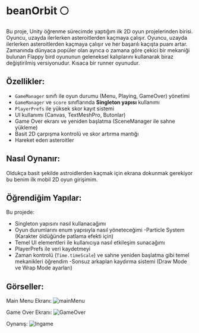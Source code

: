 # beanOrbit 🌕
Bu proje, Unity öğrenme sürecimde yaptığım ilk 2D oyun projelerinden birisi. Oyuncu, uzayda ilerlerken asteroitlerden kaçmaya çalışır. Oyuncu, uzayda ilerlerken asteroitlerden kaçmaya çalışır ve her başarılı kaçışta puanı artar. Zamanında dünyaca popüler olan ayrıca o zamana göre çekici bir mekaniği bulunan Flappy bird oyununun geleneksel kalıplarını kullanarak biraz değiştirilmiş versiyonudur. Kısaca bir runner oyunudur.

##  Özellikler:

- `GameManager` sınıfı ile oyun durumu (Menu, Playing, GameOver) yönetimi
- `GameManager` ve `score` sınıflarında **Singleton yapısı** kullanımı
- `PlayerPrefs` ile yüksek skor kayıt sistemi
- UI kullanımı (Canvas, TextMeshPro, Butonlar)
- Game Over ekranı ve yeniden başlatma (SceneManager ile sahne yükleme)
- Basit 2D çarpışma kontrolü ve skor artırma mantığı
- Hareket eden asteroitler

## Nasıl Oynanır:
Oldukça basit şekilde astroidlerden kaçmak için ekrana dokunmak gerekiyor bu benim ilk mobil 2D oyun girişimim.


##  Öğrendiğim Yapılar:

Bu projede:
- Singleton yapısını nasıl kullanacağımı
- Oyun durumlarını enum yapısıyla nasıl yöneteceğimi
-Particle System (Karakter öldüğünde patlama efekti için)
- Temel UI elementleri ile kullanıcıya nasıl etkileşim sunacağımı
- PlayerPrefs ile veri kaydetmeyi
- Zaman kontrolü (`Time.timeScale`) ve sahne yeniden başlatma gibi temel mekanikleri öğrendim
-Sonsuz arkaplan kaydırma sistemi (Draw Mode ve Wrap Mode ayarları)


## Görseller:

Main Menu Ekranı:
![mainMenu](https://github.com/user-attachments/assets/3c06f2fb-a7f7-4cfc-b9d9-0c195c4801d6)




Game Over Ekranı:
![GameOver](https://github.com/user-attachments/assets/a7fa2507-fee2-4d35-bc83-0e7a83ed14e4)




Oynanış:
![Ingame](https://github.com/user-attachments/assets/b9c4b0f8-8c87-4344-bd83-ba4e5b341392)








